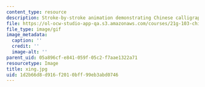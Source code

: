 ```yaml
---
content_type: resource
description: Stroke-by-stroke animation demonstrating Chinese calligraphy.
file: https://ol-ocw-studio-app-qa.s3.amazonaws.com/courses/21g-103-chinese-iii-regular-fall-2003/1d2b66d8d916f2010bff99eb3abd0746_xing.jpg
file_type: image/gif
image_metadata:
  caption: ''
  credit: ''
  image-alt: ''
parent_uid: 05a896cf-e841-059f-05c2-f7aae1322a71
resourcetype: Image
title: xing.jpg
uid: 1d2b66d8-d916-f201-0bff-99eb3abd0746
---
```


